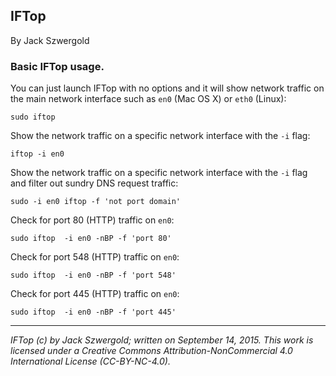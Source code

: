 ## IFTop

By Jack Szwergold

### Basic IFTop usage.

You can just launch IFTop with no options and it will show network traffic on the main network interface such as `en0` (Mac OS X) or `eth0` (Linux):

    sudo iftop

Show the network traffic on a specific network interface with the `-i` flag:

    iftop -i en0

Show the network traffic on a specific network interface with the `-i` flag and filter out sundry DNS request traffic:

    sudo -i en0 iftop -f 'not port domain'

Check for port 80 (HTTP) traffic on `en0`:

    sudo iftop  -i en0 -nBP -f 'port 80'

Check for port 548 (HTTP) traffic on `en0`:

    sudo iftop  -i en0 -nBP -f 'port 548'

Check for port 445 (HTTP) traffic on `en0`:

    sudo iftop  -i en0 -nBP -f 'port 445'

***

*IFTop (c) by Jack Szwergold; written on September 14, 2015. This work is licensed under a Creative Commons Attribution-NonCommercial 4.0 International License (CC-BY-NC-4.0).*